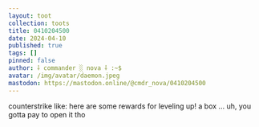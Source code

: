 ```yaml
---
layout: toot
collection: toots
title: 0410204500
date: 2024-04-10
published: true
tags: []
pinned: false
author: ⸸ commander ░ nova ⸸ :~$
avatar: /img/avatar/daemon.jpeg
mastodon: https://mastodon.online/@cmdr_nova/0410204500
---
```


counterstrike like: here are some rewards for leveling up! a box ... uh, you gotta pay to open it tho
